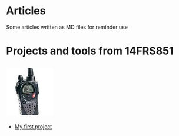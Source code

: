 # Articles
Some articles written as MD files for reminder use

# Projects and tools from 14FRS851

![14FRS851](me/14FRS851.jpg?raw=true)
------------------------------------------------------------------------------------------

* [My first project](https://github.com/14FRS851/Articles/tree/master/Project1)

